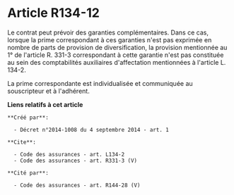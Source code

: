 # Article R134-12

Le contrat peut prévoir des garanties complémentaires. Dans ce cas, lorsque la prime correspondant à ces garanties n'est pas
exprimée en nombre de parts de provision de diversification, la provision mentionnée au 1° de l'article R. 331-3
correspondant à cette garantie n'est pas constituée au sein des comptabilités auxiliaires d'affectation mentionnées à
l'article L. 134-2. 

La prime correspondante est individualisée et communiquée au souscripteur et à l'adhérent.

**Liens relatifs à cet article**

	**Créé par**:

	  - Décret n°2014-1008 du 4 septembre 2014 - art. 1

	**Cite**:

	  - Code des assurances - art. L134-2
	  - Code des assurances - art. R331-3 (V)

	**Cité par**:

	  - Code des assurances - art. R144-28 (V)
